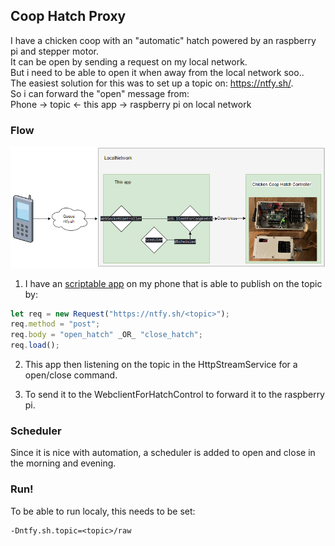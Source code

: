 
## Coop Hatch Proxy

I have a chicken coop with an "automatic" hatch powered by an raspberry pi and stepper motor.  
It can be open by sending a request on my local network.  
But i need to be able to open it when away from the local network soo..  
The easiest solution for this was to set up a topic on: https://ntfy.sh/.  
So i can forward the "open" message from:  
Phone -> topic <- this app -> raspberry pi on local network



### Flow


![App flow as picture](src/main/resources/asd.bmp)

1. I have an [scriptable app](https://scriptable.app/)
     on my phone that is able to publish on the topic by: 

```js
let req = new Request("https://ntfy.sh/<topic>");
req.method = "post";
req.body = "open_hatch" _OR_ "close_hatch";
req.load();
```

2. This app then listening on the topic in the HttpStreamService for a open/close command.

3. To send it to the WebclientForHatchControl to forward it to the raspberry pi.

### Scheduler

Since it is nice with automation, a scheduler is added to open and close in the morning and evening. 

### Run!

To be able to run localy, this needs to be set: 
```
-Dntfy.sh.topic=<topic>/raw
```